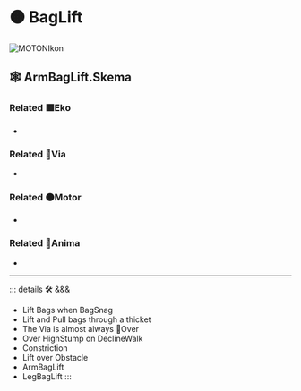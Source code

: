 # 🟠 <motor>BagLift</motor>

![MOTONIkon](/Ikon/Motor_Ikon.png)

## 🕸 ArmBagLift.Skema

### Related 🟩<ekos>Eko</ekos>

-

### Related 🔻<via>Via</via>

-

### Related 🟠<motor>Motor</motor>

-

### Related 💜<anima>Anima</anima>

-

---

<!-- =================================================== -->
<!-- =================================================== -->
<!-- =================================================== -->
<!-- =================================================== -->
<!-- =================================================== -->
::: details 🛠 <dev>&&&</dev>

- Lift Bags when BagSnag
- Lift and Pull bags through a thicket
- The Via is almost always 🔻<via>Over</via>
- Over HighStump on DeclineWalk
- Constriction
- Lift over Obstacle
- ArmBagLift
- LegBagLift
:::
